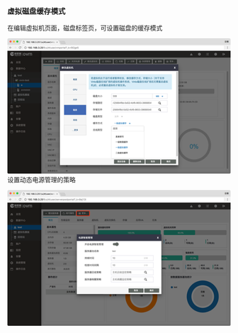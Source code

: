 ### 虚拟磁盘缓存模式

在编辑虚拟机页面，磁盘标签页，可设置磁盘的缓存模式

![](/assets/3.6.9import.png)设置动态电源管理的策略

![](/assets/3.6.81import.png)

